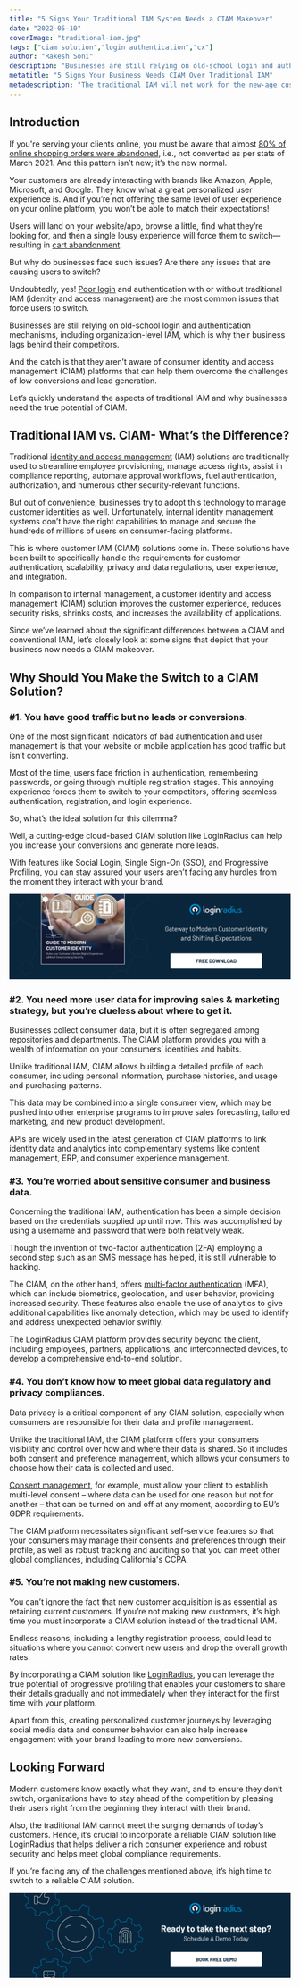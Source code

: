```yaml
---
title: "5 Signs Your Traditional IAM System Needs a CIAM Makeover"
date: "2022-05-10"
coverImage: "traditional-iam.jpg"
tags: ["ciam solution","login authentication","cx"]
author: "Rakesh Soni"
description: "Businesses are still relying on old-school login and authentication mechanisms, including organization-level IAM, which is why their business lags behind their competitors. Let’s discuss why businesses need to replace their traditional IAM with new-age CIAM."
metatitle: "5 Signs Your Business Needs CIAM Over Traditional IAM"
metadescription: "The traditional IAM will not work for the new-age customers. Read this insightful post to understand the importance of a reliable CIAM for business growth."
---
```


## Introduction

If you're serving your clients online, you must be aware that almost [80% of online shopping orders were abandoned](https://www.statista.com/statistics/457078/category-cart-abandonment-rate-worldwide/), i.e., not converted as per stats of March 2021. And this pattern isn’t new; it’s the new normal. 

Your customers are already interacting with brands like Amazon, Apple, Microsoft, and Google. They know what a great personalized user experience is. And if you’re not offering the same level of user experience on your online platform, you won’t be able to match their expectations! 

Users will land on your website/app, browse a little, find what they’re looking for, and then a single lousy experience will force them to switch—resulting in [cart abandonment](https://www.loginradius.com/blog/growth/shopping-cart-abandonment-reasons/). 

But why do businesses face such issues? Are there any issues that are causing users to switch?

Undoubtedly, yes! [Poor login](https://www.loginradius.com/blog/identity/poor-login-concurrency-impact-ott-platforms/) and authentication with or without traditional IAM (identity and access management) are the most common issues that force users to switch. 

Businesses are still relying on old-school login and authentication mechanisms, including organization-level IAM, which is why their business lags behind their competitors. 

And the catch is that they aren’t aware of consumer identity and access management (CIAM) platforms that can help them overcome the challenges of low conversions and lead generation. 

Let’s quickly understand the aspects of traditional IAM and why businesses need the true potential of CIAM. 

## Traditional IAM vs. CIAM- What’s the Difference? 

Traditional [identity and access management](https://www.loginradius.com/blog/identity/what-is-iam/) (IAM) solutions are traditionally used to streamline employee provisioning, manage access rights, assist in compliance reporting, automate approval workflows, fuel authentication, authorization, and numerous other security-relevant functions. 

But out of convenience, businesses try to adopt this technology to manage customer identities as well. Unfortunately, internal identity management systems don’t have the right capabilities to manage and secure the hundreds of millions of users on consumer-facing platforms.

This is where customer IAM (CIAM) solutions come in. These solutions have been built to specifically handle the requirements for customer authentication, scalability, privacy and data regulations, user experience, and integration.

In comparison to internal management, a customer identity and access management (CIAM) solution improves the customer experience, reduces security risks, shrinks costs, and increases the availability of applications.

Since we’ve learned about the significant differences between a CIAM and conventional IAM, let’s closely look at some signs that depict that your business now needs a CIAM makeover. 

## Why Should You Make the Switch to a CIAM Solution?

### #1. You have good traffic but no leads or conversions.

One of the most significant indicators of bad authentication and user management is that your website or mobile application has good traffic but isn’t converting. 

Most of the time, users face friction in authentication, remembering passwords, or going through multiple registration stages. This annoying experience forces them to switch to your competitors, offering seamless authentication, registration, and login experience. 

So, what’s the ideal solution for this dilemma? 

Well, a cutting-edge cloud-based CIAM solution like LoginRadius can help you increase your conversions and generate more leads. 

With features like Social Login, Single Sign-On (SSO), and Progressive Profiling, you can stay assured your users aren’t facing any hurdles from the moment they interact with your brand. 

[![EB-GD-to-cons-id](EB-GD-to-cons-id.png)](https://www.loginradius.com/resource/guide-to-modern-customer-identity/)


### #2. You need more user data for improving sales & marketing strategy, but you’re clueless about where to get it.

Businesses collect consumer data, but it is often segregated among repositories and departments. The CIAM platform provides you with a wealth of information on your consumers’ identities and habits. 

Unlike traditional IAM, CIAM allows building a detailed profile of each consumer, including personal information, purchase histories, and usage and purchasing patterns.

This data may be combined into a single consumer view, which may be pushed into other enterprise programs to improve sales forecasting, tailored marketing, and new product development.

APIs are widely used in the latest generation of CIAM platforms to link identity data and analytics into complementary systems like content management, ERP, and consumer experience management.


### #3. You’re worried about sensitive consumer and business data.

Concerning the traditional IAM, authentication has been a simple decision based on the credentials supplied up until now. This was accomplished by using a username and password that were both relatively weak. 

Though the invention of two-factor authentication (2FA) employing a second step such as an SMS message has helped, it is still vulnerable to hacking.

The CIAM, on the other hand, offers [multi-factor authentication](https://www.loginradius.com/multi-factor-authentication/) (MFA), which can include biometrics, geolocation, and user behavior, providing increased security. These features also enable the use of analytics to give additional capabilities like anomaly detection, which may be used to identify and address unexpected behavior swiftly. 

The LoginRadius CIAM platform provides security beyond the client, including employees, partners, applications, and interconnected devices, to develop a comprehensive end-to-end solution.


### #4. You don’t know how to meet global data regulatory and privacy compliances.

Data privacy is a critical component of any CIAM solution, especially when consumers are responsible for their data and profile management. 

Unlike the traditional IAM, the CIAM platform offers your consumers visibility and control over how and where their data is shared. So it includes both consent and preference management, which allows your consumers to choose how their data is collected and used. 

[Consent management](https://www.loginradius.com/consent-management/), for example, must allow your client to establish multi-level consent – where data can be used for one reason but not for another – that can be turned on and off at any moment, according to EU’s GDPR requirements. 

The CIAM platform necessitates significant self-service features so that your consumers may manage their consents and preferences through their profile, as well as robust tracking and auditing so that you can meet other global compliances, including California's CCPA. 


### #5. You’re not making new customers.

You can’t ignore the fact that new customer acquisition is as essential as retaining current customers. If you’re not making new customers, it’s high time you must incorporate a CIAM solution instead of the traditional IAM. 

Endless reasons, including a lengthy registration process, could lead to situations where you cannot convert new users and drop the overall growth rates. 

By incorporating a CIAM solution like [LoginRadius](https://www.loginradius.com/), you can leverage the true potential of progressive profiling that enables your customers to share their details gradually and not immediately when they interact for the first time with your platform. 

Apart from this, creating personalized customer journeys by leveraging social media data and consumer behavior can also help increase engagement with your brand leading to more new conversions. 


## Looking Forward 

Modern customers know exactly what they want, and to ensure they don’t switch, organizations have to stay ahead of the competition by pleasing their users right from the beginning they interact with their brand. 

Also, the traditional IAM cannot meet the surging demands of today’s customers. Hence, it’s crucial to incorporate a reliable CIAM solution like LoginRadius that helps deliver a rich consumer experience and robust security and helps meet global compliance requirements. 

If you’re facing any of the challenges mentioned above, it’s high time to switch to a reliable CIAM solution. 

[![book-a-demo-loginradius](../../assets/book-a-demo-loginradius.png)](https://www.loginradius.com/book-a-demo/)
